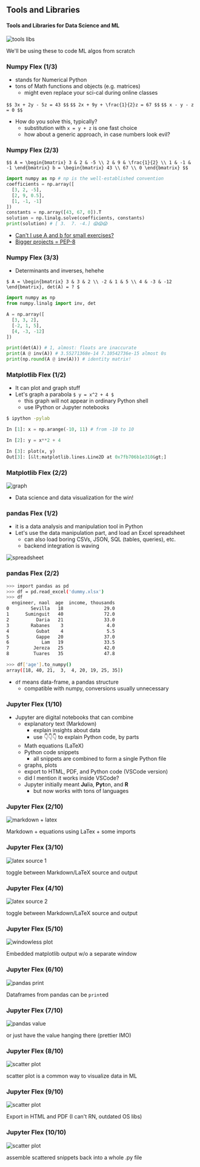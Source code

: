 Tools and Libraries
-------------------



#### Tools and Libraries for Data Science and ML

![tools libs](images/libs.jpg)

We'll be using these to code ML algos from scratch



### Numpy Flex (1/3)

* stands for Numerical Python
* tons of Math functions and objects (e.g. matrices)
  - might even replace your sci-cal during online classes

`$$ 3x + 2y - 5z = 43 $$`
`$$ 2x + 9y + \frac{1}{2}z = 67 $$`
`$$ x - y - z = 0 $$`

* How do you solve this, typically?
  - substitution with `x = y + z` is one fast choice
  - how about a generic approach, in case numbers look evil?



### Numpy Flex (2/3)

`$$
A = \begin{bmatrix}
3 & 2 & -5 \\
2 & 9 & \frac{1}{2} \\
1 & -1 & -1
\end{bmatrix}
b = \begin{bmatrix}
43 \\
67 \\
0
\end{bmatrix}
$$`

```python
import numpy as np # np is the well-established convention
coefficients = np.array([
  [3, 2, -5],
  [2, 9, 0.5],
  [1, -1, -1]
])
constants = np.array([43, 67, 0]).T
solution = np.linalg.solve(coefficients, constants)
print(solution) # [ 3.  7. -4.] 😱😱😱
```

* [Can't I use A and b for small exercises?](https://stackoverflow.com/questions/46841896/why-are-some-python-variables-uppercase-whereas-others-are-lowercase#comment80631766_46841942)
* [Bigger projects = PEP-8](https://towardsdatascience.com/data-scientists-your-variable-names-are-awful-heres-how-to-fix-them-89053d2855be)




### Numpy Flex (3/3)

* Determinants and inverses, hehehe

`$
A = \begin{bmatrix}
3 & 3 & 2 \\
-2 & 1 & 5 \\
4 & -3 & -12
\end{bmatrix}, det(A) = ?
$`

```python
import numpy as np
from numpy.linalg import inv, det

A = np.array([
  [3, 3, 2],
  [-2, 1, 5],
  [4, -3, -12]
])

print(det(A)) # 1, almost: floats are inaccurate
print(A @ inv(A)) # 3.55271368e-14 7.10542736e-15 almost 0s
print(np.round(A @ inv(A))) # identity matrix!
```



### Matplotlib Flex (1/2)

* It can plot and graph stuff
* Let's graph a parabola `$ y = x^2 + 4 $`
  - this graph will not appear in ordinary Python shell
  - use IPython or Jupyter notebooks

```bash
$ ipython -pylab
```

```python
In [1]: x = np.arange(-10, 11) # from -10 to 10

In [2]: y = x**2 + 4

In [3]: plot(x, y)
Out[3]: [&lt;matplotlib.lines.Line2D at 0x7fb706b1e310&gt;]
```



### Matplotlib Flex (2/2)

![graph](images/graph.png)

* Data science and data visualization for the win!



### pandas Flex (1/2)

* it is a data analysis and manipulation tool in Python
* Let's use the data manipulation part, and load an Excel spreadsheet
  - can also load boring CSVs, JSON, SQL (tables, queries), etc.
  - backend integration is waving

![spreadsheet](images/excel.png)



### pandas Flex (2/2)

```bash [1-2 | 3-13 | 15-16]
>>> import pandas as pd
>>> df = pd.read_excel('dummy.xlsx')
>>> df
  engineer, naol  age  income, thousands
0        Sevilla   18               29.0
1      Suminguit   40               72.0
2          Daria   21               33.0
3        Rabanes    3                4.0
4          Gubat    4                5.5
5          Gappe   20               37.0
6            Lam   19               33.5
7         Jereza   25               42.0
8         Tuares   35               47.8

>>> df['age'].to_numpy()
array([18, 40, 21,  3,  4, 20, 19, 25, 35])
```

* `df` means data-frame, a pandas structure
  - compatible with numpy, conversions usually unnecessary



### Jupyter Flex (1/10)

* Jupyter are digital notebooks that can combine 
  - explanatory text (Markdown)
    + explain insights about data
    + use 👇👇👇 to explain Python code, by parts
  - Math equations (LaTeX)
  - Python code snippets
    + all snippets are combined to form a single Python file
  - graphs, plots
  - export to HTML, PDF, and Python code (VSCode version)
  - did I mention it works inside VSCode?
  - Jupyter initially meant **Ju**lia, **Pyt**on, and **R**
    - but now works with tons of languages



### Jupyter Flex (2/10)

![markdown + latex](images/markdown-latex.png)

Markdown + equations using LaTex + some imports



### Jupyter Flex (3/10)

![latex source 1](images/toggle-latex-source-1.png)

toggle between Markdown/LaTeX source and output



### Jupyter Flex (4/10)

![latex source 2](images/toggle-latex-source-2.png)

toggle between Markdown/LaTeX source and output



### Jupyter Flex (5/10)

![windowless plot](images/plot-windowless.png)

Embedded matplotlib output w/o a separate window



### Jupyter Flex (6/10)

![pandas print](images/data-frame-output-print.png)

Dataframes from pandas can be `print`ed



### Jupyter Flex (7/10)

![pandas value](images/data-frame-output-value.png)

or just have the value hanging there (prettier IMO)



### Jupyter Flex (8/10)

![scatter plot](images/scatter-plot.png) <!-- .element style="width: 728px; height: 400px" -->

scatter plot is a common way to visualize data in ML



### Jupyter Flex (9/10)

![scatter plot](images/html-export.png) <!-- .element style="width: 728px; height: 400px" -->

Export in HTML and PDF (I can't RN, outdated OS libs)



### Jupyter Flex (10/10)

![scatter plot](images/assemble.png)

assemble scattered snippets back into a whole .py file
